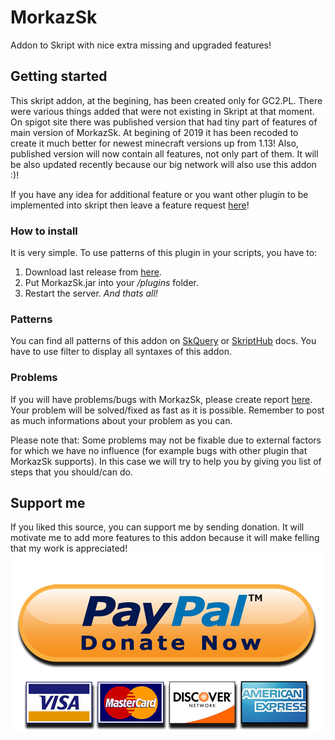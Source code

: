 # MorkazSk
Addon to Skript with nice extra missing and upgraded features!

## Getting started
This skript addon, at the begining, has been created only for GC2.PL. There were various things added that were not existing in Skript at that moment. On spigot site there was published version that had tiny part of features of main version of MorkazSk. At begining of 2019 it has been recoded to create it much better for newest minecraft versions up from 1.13! Also, published version will now contain all features, not only part of them. It will be also updated recently because our big network will also use this addon :)!

If you have any idea for additional feature or you want other plugin to be implemented into skript then leave a feature request [here](https://github.com/MorkaZ/MorkazSk/issues/new?assignees=&labels=&template=feature_request.md&title= "here")!

### How to install
It is very simple. To use patterns of this plugin in your scripts, you have to:
1. Download last release from [here](https://github.com/MorkaZ/MorkazSk/releases "here").
2. Put MorkazSk.jar into your */plugins* folder.
3. Restart the server.
   *And thats all!*

### Patterns
You can find all patterns of this addon on [SkQuery](https://docs.skunity.com/syntax/ "SkQuery") or [SkriptHub](https://skripthub.net/docs/ "SkriptHub") docs.  You have to use filter to display all syntaxes of this addon.

### Problems
If you will have problems/bugs with MorkazSk, please create report [here](https://github.com/MorkaZ/MorkazSk/issues/new?assignees=&labels=&template=problem-report.md&title= "here"). Your problem will be solved/fixed as fast as it is possible.
Remember to post as much informations about your problem as you can.

Please note that:
Some problems may not be fixable due to external factors for which we have no influence (for example bugs with other plugin that MorkazSk supports). In this case we will try to help you by giving you list of steps that you should/can do.

## Support me
If you liked this source, you can support me by sending donation. It will motivate me to add more features to this addon because it will make felling that my work is appreciated!
![Alt text](images/paypal-donate.png?raw=true "Paypal donate")

